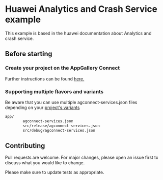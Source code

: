 # Huawei Analytics and Crash Service example

This example is based in the huawei documentation about Analytics and crash service.

## Before starting

### Create your project on the AppGallery Connect

Further instructions can be found [here.](https://developer.huawei.com/consumer/en/doc/development/HMSCore-Guides/android-config-agc-0000001050163815)

### Supporting multiple flavors and variants
 
Be aware that you can use multiple agconnect-services.json files depending on your [project's variants](https://developer.huawei.com/consumer/en/doc/development/AppGallery-connect-Guides/agc-config-flavor)

```bash
app/ 
        agconnect-services.json 
        src/release/agconnect-services.json 
        src/debug/agconnect-services.json
```


## Contributing
Pull requests are welcome. For major changes, please open an issue first to discuss what you would like to change.

Please make sure to update tests as appropriate.
